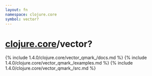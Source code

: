 ```yaml
---
layout: fn
namespace: clojure.core
symbol: vector?
---
```


# [clojure.core](../)/vector?

{% include 1.4.0/clojure.core/vector_qmark_/docs.md %}
{% include 1.4.0/clojure.core/vector_qmark_/examples.md %}
{% include 1.4.0/clojure.core/vector_qmark_/src.md %}

